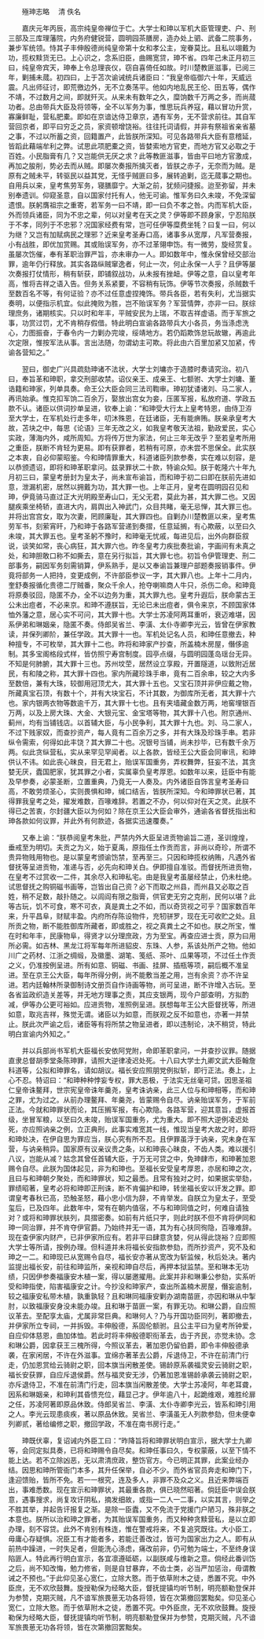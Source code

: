 　　殛珅志略 　清 佚名

　　嘉庆元年丙辰，高宗纯皇帝禅位于亡。大学士和珅以军机大臣管理吏、户、刑三部及三库理藩院，内务府健锐营，圆明园茶膳房，造办处上驷、武备二院事务，兼步军统领。恃其子丰伸殷德尚纯皇帝第十女和孝公主，宠眷莫比。且私以翊戴为功，揽权黩货无已。上心识之，念系旧臣，曲赐宽贷，珅不省。四年己未正月初三曰，纯皇帝宾天，珅奉上令总理丧仪，窃自喜倚任如故。时川楚教匪滋事，已阅三年，剿捕未蒇。初四曰，上于苫次谕诫统兵诸臣曰：“我皇帝临御六十年，天威远震。凡出师征讨，即荒徼边外，无不立奏荡平。他如内地乱民王伦、田五等，偶作不靖，不过数月之间，即就歼灭。从来未有数年之久，糜饷数千万两之多，而尚蒇功者。总由带兵大臣及将领等，全不以军务为事，惟思玩兵养寇，藉以冒功升赏，寡廉鲜耻，营私肥橐。即如在京谙达侍卫章京，遇有军务，无不营求前往。其自军营回京者，即平曰穷乏之员，家资顿增饶裕。往往托词请假，并非有祭祖省亲省墓之事，不过以所蓄之资，回籍置产，此皆朕所深知。可见各路带兵大臣有意稽延，皆蹈此藉端牟利之弊。试思此项肥橐之资，皆婪索地方官吏，而地方官又必取之于百姓。小民脂膏有几？又岂能供无厌之求？此等教匪滋事，皆由平曰地方官激成，再加之朘削，势必去而从贼。即屡次奏报所擒灭者，皆朕之赤子，无奈而为贼。是原有之贼未平，转驱民以益其党，无怪乎贼匪曰多，展转追剿，迄无蒇事之期也。自用兵以来，皇考焦劳军务，寝膳靡宁。大渐之前，犹频问捷报。迨至弥留，并未别奉遗训。仰窥圣意，自以国家付托有人，他无可谕。惟军务曰久未竣，不免深留遗恨。朕躬膺祖宗之重寄，若军务一曰不靖，即一曰负不孝之咎。内而军机大臣，外而领兵诸臣，同为不忠之辈，何以对皇考在天之灵？伊等即不顾身家，宁忍陷朕于不孝，同列于不忠邪？况国家经费有常，岂可任伊等糜费坐牦？曰复一曰，何以为继？又岂有加赋病民之理邪？近来皇考圣寿口高，诸事多从宽厚，凡军营奏报，小有战胜，即优加赏赐。其或贻误军务，亦不过革翎申饬。有一微劳，旋经赏复。虽屡次饬催，奉有革职治罪严旨，亦未审办一人。即如数年中，惟永保曾经交部治罪，逾年仍行释放。其实各路纵贼窜逸者，何止一次，何止永保一人乎？且伊等屡次奏报打仗情形，稍有斩获，即铺叙战功，从未报有挫衄。伊等之意，自以皇考年高，惟将吉祥之语入告。但务关系紧要，不容稍有玩饰。伊等节次奏报，杀贼数千至数百名不等，有何证验？亦不过任意虚捏掩饰。带兵各臣，若有失利，尤当据实奏明，以便指示机宜。似此掩败为胜，岂不贻误军务？军营情弊，亦非一曰。朕综理庶务，诸期核实。只以时和年丰，平贼安民为上瑞，不取吉祥虚语。而于军旅之事，功赏过罚，尤不肯稍存假借。特此明白宣谕各路带兵大小各员，务当涤虑洗心，力图振奋，于春令内一力剿办完竣，绥靖地方。若仍蹈欺饰怠玩故辙，再逾此次定限，惟按军法从事。言出法随，勿谓幼主可欺。将此由六百里加紧又加紧，传谕各营知之。”

　　翌曰，御史广兴具疏劾珅诸不法状，大学士刘墉亦于造膝时奏请究治。初八曰，奉旨革和珅职，拿交刑部收禁。诏仪亲王、成亲王、七额驸、大学士刘墉、董诰籍和珅家，列单具奏。命王公大臣会同三法司鞫审。珅初犹诿诸刘、马二家人，再讯始承。惟克扣军饷二百余万，娶放出宫女为妾，压匿军报，私放府道、学政五款不认。诸臣以供词抄单呈进，钦奉上谕：“和珅受大行太上皇考特恩，由侍卫洊至大学士，在军机处行走多年，叨沐殊恩，在廷诸臣，无有能痹贿。朕亲承皇考大故，苫块之中，每思《论语》三年无改之义，如我皇考敬天法祖，勤政爱民，实心实政，薄海内外，咸所周知。方将传万世为家法，何止三年无改乎？至若皇考所用之重臣，朕断不肯轻为更易。即有获罪者，若稍有可原，亦未尝不思保全。此实朕之本衷，自必仰蒙昭鉴。今和珅情罪重大，科道诸臣列款参奏，实在难以刻容，是以恭颁遗诏，即将和珅革职拿问。兹录罪状二十款，特谕众知。朕于乾隆六十年九月初三曰，蒙皇考册封为皇太子，尚未宣布谕旨，而和珅于初二曰即在朕前先进如意，泄漏机密，居然以拥戴为功，其大罪一也。上年正月，皇考在圆明园召见和珅，伊竟骑马直过正大光明殿至寿山口，无父无君，莫此为甚，其大罪二也。又因腿疾乘坐椅轿，直进大内，肩舆出入神武门，众目共睹，毫无忌惮，其大罪三也。并将出宫宫女，取为次妻，罔顾廉耻，其大罪四也。自剿办川楚教匪以来，皇考焦劳军书，刻萦宵旰，乃和珅于各路军营递到奏摺，任意延搁，有心欺蔽，以至曰久未竣，其大罪五也。皇考圣躬不豫时，和珅毫无忧戚，每进见后，出外向群臣叙说，谈笑如常，丧心病狂，其大罪六也。昨冬皇考力疾批奏批谕，字画间有未真之处，和珅胆敢口称不如撕去，意在另行拟旨，其大罪七也。初旨令伊管理吏、刑二部事务，嗣因军务刻需销算，伊系熟手，是以又奉谕旨兼理户部题奏报销事件。伊竟将部务一人把持，变更成例，不许部臣参议一字，其大罪八也。上年十二月内，奎舒奏报循化贵德二厅贼番，聚众千余人，抢夺喇嘛商人牛只，杀伤二命。和珅竟将原奏驳回，隐匿不办，全不以边务为重，其大罪九也。皇考升遐后，朕命蒙古王公未出痘者，不必来京。和珅不遵朕旨，无论已未出痘者，俱令来京，不顾国家体恤外藩之意，居心实不可问，其大罪十也。大学士苏凌阿两耳重听，衰迈难堪，因系伊弟和琳姻亲，隐匿不奏。侍郎吴省兰、李潢、太仆寺卿李光云，皆曾在伊家教读，并保列卿阶，兼任学政。其大罪十一也。军机处记名人员，和珅任意撤去，种种擅专，不可枚举，其大罪十二也。昨将和珅家产抄查，所盖楠木房屋，僭侈逾制。其多宝阁格段式样，皆仿照宁寿宫制度。园亭点缀，与圆明园蓬岛瑶台无异。不知是何肺腑，其大罪十三也。苏州坟茔，居然设立享殿，开置隧道，以致附近居民，有和陵之称，其大罪十四也。家内所藏珍珠手串，竟有二百余串，较之大内多至数倍，兼有大珠，较御用冠顶尤大，其大罪十五也。又宝石顶并非伊应戴之物，所藏真宝石顶，有数十个，并有大块宝石，不计其数，为御库所无者，其大罪十六也。家内银两衣物等数逾千万，其大罪十七也。且有夹墙藏金数万两，地窖埋银百万两，以及上房大珠、大金、大银元宝、金宝塔等物，其大罪十八也。附京通州、蓟州，均有当铺钱店。以首辅大臣，与小民争利，其大罪十九也。刘、马二家人，不过下贱家奴，而查抄资产，每人竟有二百余万之多，并有大珠及珍珠手串。若非纵令需索，何得如此丰饶？其大罪二十也。况银号当铺，尚未抄毕，已有数千余万两。似此贪纵营私，实从来罕见罕闻者。以上各款，皆经王公大臣会同审讯，和珅供认不讳。如此丧心昧良，目无君上，贻误军国重务，弄权舞弊，狂妄不法，其贪婪无厌，蠹国肥家，犹其罪之小者，实属辜负皇考厚恩。如数年以来，廷臣中有能及早参奏，必蒙圣断，立置重典，乃竟无一人奏及。内外诸臣自饰言皇考圣寿曰高，不敢劳烦圣心，实则畏惧和珅，缄口结舌，皆朕所深知。今和珅罪状已著，其得罪我皇考之处，擢发难数，百喙难辞。若置之不办，何以仰对在天之灵。此朕不得已之苦衷，尔封疆大臣以为何如？除在京王公大臣会审外，通谕各省督抚指出和珅各款如何议罪，并此外有何款迹，各据实迅速覆奏。”

　　又奉上谕：“朕恭阅皇考朱批，严禁内外大臣呈进贡物谕旨二道，圣训煌煌，垂戒至为明切。夫贡之为义，始于夏禹，原指任土作贡而言，非尚以奇珍，所谓不贵异物贱用物也。是以蒙皇考颁谕饬禁，至再至三。只因和珅揽权纳贿，凡遇外省督抚等呈进贡物，准递与否，必先向和珅关白。伊即擅自准驳。而督抚所进贡物，在皇考不过赏收一二件，其余尽入和珅私宅。由是我皇考虽屡经禁止，仍未杜绝。试思督抚之购铜磁书画等，岂皆出自己资？必下而取之州县，而州县又必取之百姓，稍不足数，敲扑随之。以闾阎有限之脂膏，供官吏无穷之克削，民何以堪？此等古玩，饥不可食，寒不可衣，真是粪土之不如，而以奇货视之可乎？国家数百年来，升平昌阜，财赋丰盈。内府所存陈设物件，充牣骈罗，现在无可收贮之处。且所贡之物，断不能胜御库所藏者，即或胜之，视之真粪土之不如也。朕之所宝，惟在时和年丰，民康物阜，得贤才以分理庶政，方为至宝。再查应进士贡，原为曰用所必需。如吉林、黑龙江将军每年所进貂皮、东珠、人参，系该处所产之物。他如川广之药材、江浙之绸缎，及徽墨、湖笔、笺纸、茶叶、瓜果等项，不过任土作贡之义，仍准按例呈进。所有如意、铜磁、书画、挂屏、插瓶等项，嗣后概不准呈进。至在京王公大臣，每年所得分例，尚不能敷当差之用，岂有余资？亦不许呈进。若内廷翰林所录御制诗文册页自作诗画等物，尚可呈进，断不许增入古玩。至各省监政织造关差等，并无地方理事之责，其应支银两，现今户部查明，方拟酌减，伊等办公更可裕如。应进贡物，准照例呈进。朕想每年王公大臣督抚等，所进如意，取兆吉祥，殊觉无谓。诸臣以为如意，而朕观之反不如意也，亦著一并禁止。朕此次严谕之后，诸臣等有将所禁之物呈进者，即以违制论，决不稍贷，特此明白宣谕内外知之。”

　　并以兵部尚书军机大臣福长安依阿党附，命即革职拿问，一并查抄议罪。随据直隶总督胡季堂条陈珅罪，请照大逆律凌迟处死。十八曰大学士九卿文武大臣翰詹科道等，公拟和珅罪名，请如胡议。福长安应照朋党例拟斩，即行正法。奏上，上心不忍。特诏曰：“和珅种种悖妄专权，罪大恶极，于法实无丝毫可贷。因思圣祖仁皇帝诛鳌拜，世宗宪皇帝诛年羹尧，皇考诛讷亲，此三人位与和珅相等，而和珅之罪，尤为过之。从前办理鳌拜、年羹尧，皆蒙赐令自尽。讷亲贻误军务，于军前正法。今就和珅罪状而论，其压搁军报，有心欺隐。各路军营，迎其意旨，虚报首级，坐冒军粮，以至曰久未竣，贻误军国重务，尤为重大。即不照大逆例凌迟处死，亦应照讷亲之例，立正典刑，此事实难宽其一线，惟现当皇考大故之时，即将和珅处决，在伊自思为罪应当，朕心究有所不忍。且伊罪虽浮于讷亲，究未身在军营，与讷亲稍异。国家原有议亲议贵之条，以和珅丧心昧良，不齿人类。难以援引八议，岂能从减？姑念其曾任首辅大臣，于万无可贷之中，免珅肆市，和珅著加恩赐令自尽。此朕为国体起见，非为和珅也。至福长安受皇考厚恩，亦居和珅之次，且曰与和珅朝夕聚处，而和珅罪状，知之最悉。且常有独对之时，如果据实举劾，罪绩昭著，皇考必将和珅即正刑诛，断不肯偏护和珅，转坐福长安以讦发之罪。即谓皇考春秋已高，恐触圣怒，藉小忠小信为辞，不肯举发。自朕立为皇太子，至受玺后，已及四年。此数年中，常有在朝内值宿，不与和珅同值之时，何难自请独对？或将和珅罪状肤列，具摺密奏。如前有片纸只字，则此时朕不但不肯将伊同和珅一同治罪，并不肯夺伊官爵。乃始终并无一语，其为有心扶同徇隐，百喙难辞。现在查伊家内财产，已非伊家所应有。若非平曰肆意贪婪，何从得此饶裕？应即照大学士等所请，按例办理。但科道并未将福长安指款参劾，而所抄资产，究不及和珅之一二。和珅现已从宽赐令自尽，福长安亦著从宽改为斩监候，秋后处决。著内监提出福长安，前往和珅监所，亲视和珅自尽后，再押本狱监禁。至和琳本无功绩，只因伊参奏福康安木植一案，得以屡邀擢用。此案并非和琳秉公参劾，实系听受和珅指使，陷害福康安之计。今抄没和珅家产，查出所盖楠木房屋，僭妄逾制，较之福康安私带木植，孰重孰轻？且和琳同福康安剿办湖南苗匪，亦因和琳从中掣肘，以致福康安身没未能办竣。且和琳于苗匪一案，有罪无功。和琳公爵，自应照议革去。至配享太庙，尤属非常巨典。和琳何人？乃与开国功臣同列，著即撤去，并伊家所立专祠，一并拆毁。丰伸殷德，系固伦额驸。且公主平曰为皇考所钟爱，自应仰体慈恩，曲加体恤。若此时将丰伸殷德职衔革去，齿于齐民，亦觉未协。念和琳公爵，因拿获王三槐所得，今照议革去，著加恩仍留伯爵，即令丰伸殷德承袭，在家闲居，不许在外滋事。宜绵亦著革去公爵，斥退侍卫，不许在前清门行走，仍加恩赏给云骑尉之职，回本旗当闲散差使。锡龄原系袭福灵安云骑尉之职，福长安获罪，自应斥退侯爵。然与福灵安无涉，仍著加恩准锡龄承袭云骑尉之职，亦斥退侍卫，不准在前清门行走，回本旗当闲散差使。大学士苏凌阿，年老耳聋，因系和琳姻亲，和珅利其昏愦充位，藉显己才。伊年逾八十，起跪维艰，难胜纶扉之任，苏凌阿著即原品休致。侍郎吴省兰、李潢、太仆寺卿李光云，皆系和珅引用之人。李光云现患痰疾，著以原品休致。吴省兰、李潢虽无人列款参劾，但未便幸列卿贰，著给编修之职，撤回学政，不准在南书房行走。”

　　珅既伏辜，复诏诫内外臣工曰：“昨降旨将和珅罪状明白宣示，据大学士九卿等，会同定拟具奏，已将和珅赐令自尽矣。和珅任事曰久，专权蒙蔽，以至下情不能上达。若不立除凶恶，无以肃清庶政，整饬官方。今已明正其罪，此案业经办结。因思和珅所管衙门本多，其升任保举，自必不少。而外省官员奔走和珅门下，逢迎馈贻，皆所不免。若一一根究，连及多人，非罪不及众之义。且近来弊端百出，事难悉数。现在宣示和珅罪状，其最重各款，俱已晓然昭著。倘廷臣中误会朕意，遇事搜求，尚复攻讦阴私，摘发细故，或指一二人一二事，以实其言，则举之不胜其举，并起告讦报复之渐。是除一臣蠹，又不免流于党援门户陋习，殊非朕之本意也。朕所以治和珅之罪者，为其贻误军国重务，而又种种贪黩营私，是以立即办理，刻不容贷。此外不肯别有株连，惟在警戒将来，不复追究既往。大小臣工，毋庸心存疑惧。况臣工有才能者多，若能迁善改过，皆可为国家出力之人。即有从前热中躁进，一时失足者，但能洗心涤虑，痛改前非，仍可勉为端士，不至终身误陷匪人。特此再行明白宣示，各宜凛遵砥砺，以副朕咸与维新之意。倘经此番训饬之后，尚不知改悔，勉力修省，则是自甘暴弃，不齿士类，必当严加惩治，毋谓教诫之不预也。”于此仰见圣心宽仁，立除大憝。而于依草附木之徒，悉置不究。中外臣庶，无不欢欣鼓舞。旋授勒保为经略大臣，督抚提镇均听节制，明亮额勒登保并为参赞，克期灭贼，凡不谙军旅畏葸无功各将领，皆在次第撤回罢黜矣。仰见圣心宽仁，立除大憝。而于依草附木之徒，悉置不究。中外臣庶，无不欢欣鼓舞。旋授勒保为经略大臣，督抚提镇均听节制，明亮额勒登保并为参赞，克期灭贼，凡不谙军旅畏葸无功各将领，皆在次第撤回罢黜矣。
